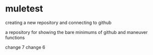 # muletest
creating a new repository and connecting to github

a repository for showing the bare minimums of github and maneuver functions

change 7
change 6

